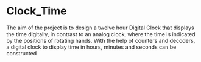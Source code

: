 # Clock_Time
The aim of the project is to design a twelve hour Digital Clock that displays the time digitally, in contrast to an analog clock, where the time is indicated by the positions of rotating hands. With the help of counters and decoders, a digital clock to display time in hours, minutes and seconds can be constructed
